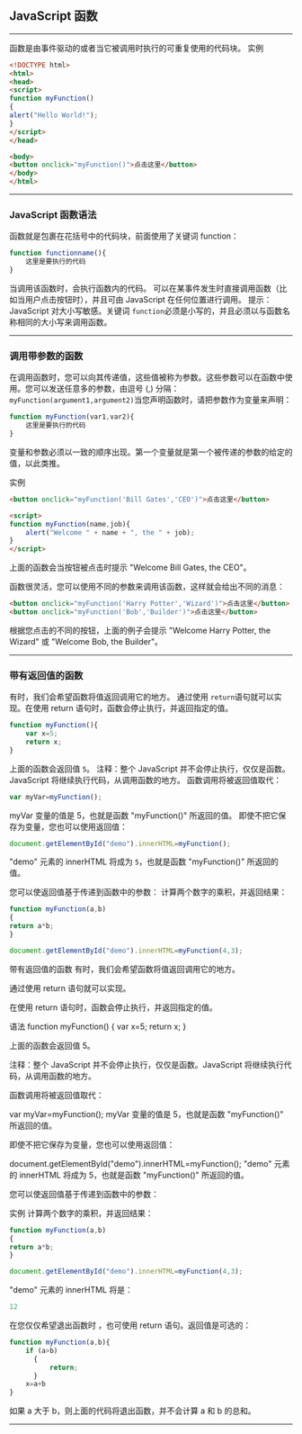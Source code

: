 ## JavaScript 函数

---
函数是由事件驱动的或者当它被调用时执行的可重复使用的代码块。
实例
```html
<!DOCTYPE html>
<html>
<head>
<script>
function myFunction()
{
alert("Hello World!");
}
</script>
</head>

<body>
<button onclick="myFunction()">点击这里</button>
</body>
</html>
```

---

### JavaScript 函数语法
函数就是包裹在花括号中的代码块，前面使用了关键词 function：
```javascript
function functionname(){
    这里是要执行的代码
}
```
当调用该函数时，会执行函数内的代码。
可以在某事件发生时直接调用函数（比如当用户点击按钮时），并且可由 JavaScript 在任何位置进行调用。
提示：JavaScript 对大小写敏感。关键词 `function`必须是小写的，并且必须以与函数名称相同的大小写来调用函数。

---

### 调用带参数的函数
在调用函数时，您可以向其传递值，这些值被称为参数。这些参数可以在函数中使用。您可以发送任意多的参数，由逗号 (,) 分隔：`myFunction(argument1,argument2)`当您声明函数时，请把参数作为变量来声明：
```javascript
function myFunction(var1,var2){
    这里是要执行的代码
}
```
变量和参数必须以一致的顺序出现。第一个变量就是第一个被传递的参数的给定的值，以此类推。

实例
```html
<button onclick="myFunction('Bill Gates','CEO')">点击这里</button>

<script>
function myFunction(name,job){
    alert("Welcome " + name + ", the " + job);
}
</script>
```
上面的函数会当按钮被点击时提示 "Welcome Bill Gates, the CEO"。

函数很灵活，您可以使用不同的参数来调用该函数，这样就会给出不同的消息：
```html
<button onclick="myFunction('Harry Potter','Wizard')">点击这里</button>
<button onclick="myFunction('Bob','Builder')">点击这里</button>
```
根据您点击的不同的按钮，上面的例子会提示 "Welcome Harry Potter, the Wizard" 或 "Welcome Bob, the Builder"。

---

### 带有返回值的函数
有时，我们会希望函数将值返回调用它的地方。
通过使用 `return`语句就可以实现。在使用 return 语句时，函数会停止执行，并返回指定的值。
```javascript
function myFunction(){
    var x=5;
    return x;
}
```
上面的函数会返回值 `5`。
注释：整个 JavaScript 并不会停止执行，仅仅是函数。JavaScript 将继续执行代码，从调用函数的地方。
函数调用将被返回值取代：
```javascript
var myVar=myFunction();
```
myVar 变量的值是 5，也就是函数 "myFunction()" 所返回的值。
即使不把它保存为变量，您也可以使用返回值：
```javascript
document.getElementById("demo").innerHTML=myFunction();
```
"demo" 元素的 innerHTML 将成为 `5`，也就是函数 "myFunction()" 所返回的值。

您可以使返回值基于传递到函数中的参数：
计算两个数字的乘积，并返回结果：
```javascript
function myFunction(a,b)
{
return a*b;
}

document.getElementById("demo").innerHTML=myFunction(4,3);
```
带有返回值的函数
有时，我们会希望函数将值返回调用它的地方。

通过使用 return 语句就可以实现。

在使用 return 语句时，函数会停止执行，并返回指定的值。

语法
function myFunction()
{
var x=5;
return x;
}

上面的函数会返回值 5。

注释：整个 JavaScript 并不会停止执行，仅仅是函数。JavaScript 将继续执行代码，从调用函数的地方。

函数调用将被返回值取代：

var myVar=myFunction();
myVar 变量的值是 5，也就是函数 "myFunction()" 所返回的值。

即使不把它保存为变量，您也可以使用返回值：

document.getElementById("demo").innerHTML=myFunction();
"demo" 元素的 innerHTML 将成为 5，也就是函数 "myFunction()" 所返回的值。

您可以使返回值基于传递到函数中的参数：

实例
计算两个数字的乘积，并返回结果：
```javascript
function myFunction(a,b)
{
return a*b;
}

document.getElementById("demo").innerHTML=myFunction(4,3);
```
"demo" 元素的 innerHTML 将是：
```javascript
12
```
在您仅仅希望退出函数时 ，也可使用 return 语句。返回值是可选的：
```javascript
function myFunction(a,b){
    if (a>b)
      {
          return;
      }
    x=a+b
}
```
如果 a 大于 b，则上面的代码将退出函数，并不会计算 a 和 b 的总和。

---

